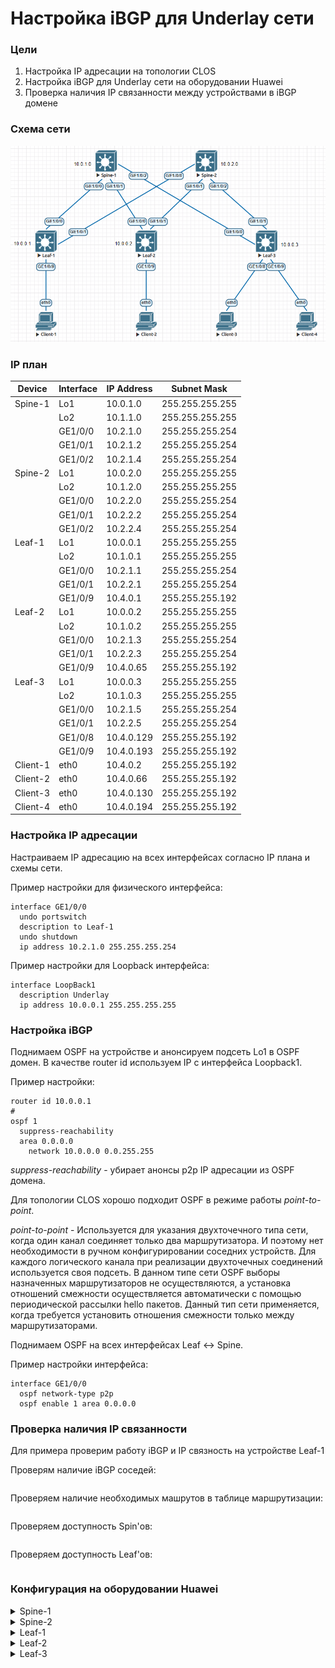 # Настройка iBGP для Underlay сети

### Цели

1. Настройка IP адресации на топологии CLOS
2. Настройка iBGP для Underlay сети на оборудовании Huawei
3. Проверка наличия IP связанности между устройствами в iBGP домене

### Схема сети

![Network scheme](../lab02/network_scheme2.png)

### IP план

Device|Interface|IP Address|Subnet Mask
---|---|---|---
Spine-1|Lo1|10.0.1.0|255.255.255.255
||Lo2|10.1.1.0|255.255.255.255
||GE1/0/0|10.2.1.0|255.255.255.254
||GE1/0/1|10.2.1.2|255.255.255.254
||GE1/0/2|10.2.1.4|255.255.255.254
Spine-2|Lo1|10.0.2.0|255.255.255.255
||Lo2|10.1.2.0|255.255.255.255
||GE1/0/0|10.2.2.0|255.255.255.254
||GE1/0/1|10.2.2.2|255.255.255.254
||GE1/0/2|10.2.2.4|255.255.255.254
Leaf-1|Lo1|10.0.0.1|255.255.255.255
||Lo2|10.1.0.1|255.255.255.255
||GE1/0/0|10.2.1.1|255.255.255.254
||GE1/0/1|10.2.2.1|255.255.255.254
||GE1/0/9|10.4.0.1|255.255.255.192
Leaf-2|Lo1|10.0.0.2|255.255.255.255
||Lo2|10.1.0.2|255.255.255.255
||GE1/0/0|10.2.1.3|255.255.255.254
||GE1/0/1|10.2.2.3|255.255.255.254
||GE1/0/9|10.4.0.65|255.255.255.192
Leaf-3|Lo1|10.0.0.3|255.255.255.255
||Lo2|10.1.0.3|255.255.255.255
||GE1/0/0|10.2.1.5|255.255.255.254
||GE1/0/1|10.2.2.5|255.255.255.254
||GE1/0/8|10.4.0.129|255.255.255.192
||GE1/0/9|10.4.0.193|255.255.255.192
Client-1|eth0|10.4.0.2|255.255.255.192
Client-2|eth0|10.4.0.66|255.255.255.192
Client-3|eth0|10.4.0.130|255.255.255.192
Client-4|eth0|10.4.0.194|255.255.255.192

### Настройка IP адресации

Настраиваем IP адресацию на всех интерфейсах согласно IP плана и схемы сети.

Пример настройки для физического интерфейса:

    interface GE1/0/0
      undo portswitch
      description to Leaf-1
      undo shutdown
      ip address 10.2.1.0 255.255.255.254

Пример настройки для Loopback интерфейса:

    interface LoopBack1
      description Underlay
      ip address 10.0.0.1 255.255.255.255

### Настройка iBGP

Поднимаем OSPF на устройстве и анонсируем подсеть Lo1 в OSPF домен. В качестве router id используем IP с интерфейса Loopback1.

Пример настройки:

    router id 10.0.0.1
    #
    ospf 1
      suppress-reachability
      area 0.0.0.0
        network 10.0.0.0 0.0.255.255

*suppress-reachability* - убирает анонсы p2p IP адресации из OSPF домена.

Для топологии CLOS хорошо подходит OSPF в режиме работы *point-to-point*. 

*point-to-point* - Используется для указания двухточечного типа сети, когда один канал соединяет только два маршрутизатора. И поэтому нет необходимости в ручном конфигурировании соседних устройств. Для каждого логического канала при реализации двухточечных соединений используется своя подсеть. В данном типе сети OSPF выборы назначенных маршрутизаторов не осуществляются, а установка отношений смежности осуществляется автоматически с помощью периодической рассылки hello пакетов. Данный тип сети применяется, когда требуется установить отношения смежности только между маршрутизаторами.
 
Поднимаем OSPF на всех интерфейсах Leaf <-> Spine.

Пример настройки интерфейса:

    interface GE1/0/0
      ospf network-type p2p
      ospf enable 1 area 0.0.0.0

### Проверка наличия IP связанности

Для примера проверим работу iBGP и IP связность на устройстве Leaf-1

Проверям наличие iBGP соседей:

```

```

Проверяем наличие необходимых машрутов в таблице маршрутизации:

```

```

Проверяем доступность Spin'ов:

```

```

Проверяем доступность Leaf'ов:

```

```

### Конфигурация на оборудовании Huawei

<details>
<summary> Spine-1 </summary>

```

```

</details>

<details>
<summary> Spine-2 </summary>

```

```

</details>

<details>
<summary> Leaf-1 </summary>

```

```

</details>

<details>
<summary> Leaf-2 </summary>

```

```

</details>

<details>
<summary> Leaf-3 </summary>

```

```

</details>
